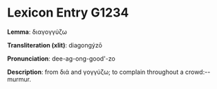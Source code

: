 # Lexicon Entry G1234

**Lemma**: διαγογγύζω

**Transliteration (xlit)**: diagongýzō

**Pronunciation**: dee-ag-ong-good'-zo

**Description**:
from διά and γογγύζω; to complain throughout a crowd:--murmur.
